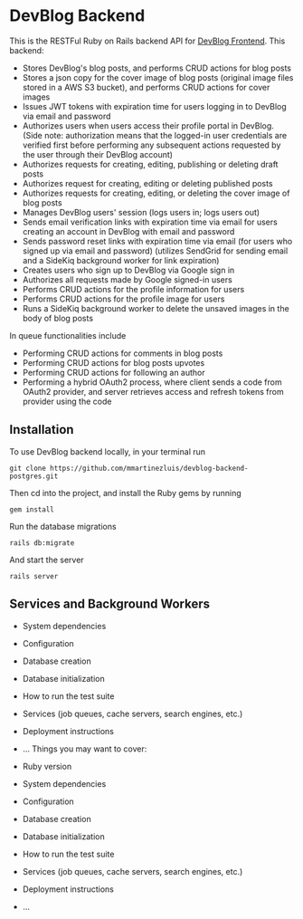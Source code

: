 # DevBlog Backend

This is the RESTFul Ruby on Rails backend API for [DevBlog Frontend](https://github.com/mmartinezluis/devblog-frontend). This backend:

* Stores DevBlog's blog posts, and performs CRUD actions for blog posts
* Stores a json copy for the cover image of blog posts (original image files stored in a AWS S3 bucket), and performs CRUD actions for cover images
* Issues JWT tokens with expiration time for users logging in to DevBlog via email and password
* Authorizes users when users access their profile portal in DevBlog.
(Side note: authorization means that the logged-in user credentials are verified first before performing any subsequent actions requested by the user through their DevBlog account)
* Authorizes requests for creating, editing, publishing or deleting draft posts
* Authorizes request for creating, editing or deleting published posts
* Authorizes requests for creating, editing, or deleting the cover image of blog posts
* Manages DevBlog users' session (logs users in; logs users out)
* Sends email verification links with expiration time via email for users creating an account in DevBlog with email and password
* Sends password reset links with expiration time via email (for users who signed up via email and password) (utilizes SendGrid for sending email and a SideKiq background worker for link expiration)
* Creates users who sign up to DevBlog via Google sign in
* Authorizes all requests made by Google signed-in users
* Performs CRUD actions for the profile information for users 
* Performs CRUD actions for the profile image for users
* Runs a SideKiq background worker to delete the unsaved images in the body of blog posts 

In queue functionalities include
* Performing CRUD actions for comments in blog posts
* Performing CRUD actions for blog posts upvotes 
* Performing CRUD actions for following an author
* Performing a hybrid OAuth2 process, where client sends a code from OAuth2 provider, and server retrieves access and refresh tokens from provider using the code 

## Installation
To use DevBlog backend locally, in your terminal run
```
git clone https://github.com/mmartinezluis/devblog-backend-postgres.git
```

Then cd into the project, and install the Ruby gems by running
```
gem install
```

Run the database migrations
```
rails db:migrate
```

And start the server
```
rails server
```

## Services and Background Workers




* System dependencies
* Configuration
* Database creation
* Database initialization
* How to run the test suite
* Services (job queues, cache servers, search engines, etc.)
* Deployment instructions

* ...
Things you may want to cover:

* Ruby version

* System dependencies

* Configuration

* Database creation

* Database initialization

* How to run the test suite

* Services (job queues, cache servers, search engines, etc.)

* Deployment instructions

* ...